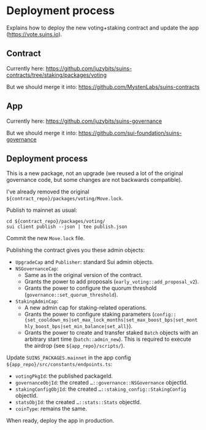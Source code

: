 # Deployment process

Explains how to deploy the new voting+staking contract and update the app (https://vote.suins.io).

## Contract

Currently here:
https://github.com/juzybits/suins-contracts/tree/staking/packages/voting

But we should merge it into:
https://github.com/MystenLabs/suins-contracts

## App

Currently here:
https://github.com/juzybits/suins-governance

But we should merge it into:
https://github.com/sui-foundation/suins-governance

## Deployment process

This is a new package, not an upgrade (we reused a lot of the original governance code, but some changes are not backwards compatible).

I've already removed the original `${contract_repo}/packages/voting/Move.lock`.

Publish to mainnet as usual:
```shell
cd ${contract_repo}/packages/voting/
sui client publish --json | tee publish.json
```

Commit the new `Move.lock` file.

Publishing the contract gives you these admin objects:
- `UpgradeCap` and `Publisher`: standard Sui admin objects.
- `NSGovernanceCap`:
  - Same as in the original version of the contract.
  - Grants the power to add proposals (`early_voting::add_proposal_v2`).
  - Grants the power to configure the quorum threshold (`governance::set_quorum_threshold`).
- `StakingAdminCap`:
  - A new admin cap for staking-related operations.
  - Grants the power to configure staking parameters (`config::{set_cooldown_ms|set_max_lock_months|set_max_boost_bps|set_monthly_boost_bps|set_min_balance|set_all}`).
  - Grants the power to create and transfer staked `Batch` objects with an arbitrary start time (`batch::admin_new`). This is required to execute the airdrop (see `${app_repo}/scripts/`).

Update `SUINS_PACKAGES.mainnet` in the app config `${app_repo}/src/constants/endpoints.ts`:
- `votingPkgId`: the published packageId.
- `governanceObjId`: the created `…::governance::NSGovernance` objectId.
- `stakingConfigObjId`: the created `…::staking_config::StakingConfig` objectId.
- `statsObjId`: the created `…::stats::Stats` objectId.
- `coinType`: remains the same.

When ready, deploy the app in production.
